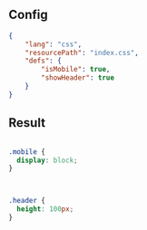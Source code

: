 ## Config

```json
{
    "lang": "css",
    "resourcePath": "index.css",
    "defs": {
        "isMobile": true,
        "showHeader": true
    }
}
```

## Result

```css

.mobile {
  display: block;
}



.header {
  height: 100px;
}


```